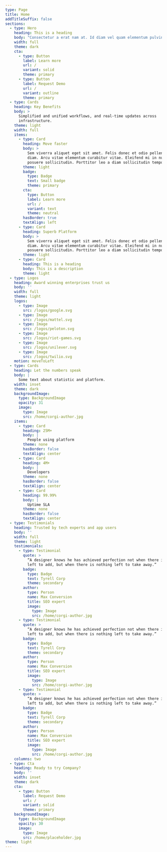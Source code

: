 ```yaml
---
type: Page
title: Home
addTitleSuffix: false
sections:
  - type: Hero
    heading: This is a heading
    body: "Consectetur a erat nam at. Id diam vel quam elementum pulvinar. Quis hendrerit dolor magna eget est lorem ipsum. Diam sit amet nisl suscipit adipiscing bibendum est ultricies.\_\n"
    width: full
    theme: dark
    cta:
      - type: Button
        label: Learn more
        url: /
        variant: solid
        theme: primary
      - type: Button
        label: Request Demo
        url: /
        variant: outline
        theme: primary
  - type: Cards
    heading: Key Benefits
    body: >
      Simplified and unified workflows, and real-time updates across
      infrastructure.
    theme: light
    width: full
    items:
      - type: Card
        heading: Move faster
        body: >
          Sem viverra aliquet eget sit amet. Felis donec et odio pellentesque
          diam. Arcu vitae elementum curabitur vitae. Eleifend mi in nulla
          posuere sollicitudin. Porttitor leo a diam sollicitudin tempor id.
        theme: light
        badge:
          type: Badge
          text: Small badge
          theme: primary
        cta:
          type: Button
          label: Learn more
          url: /
          variant: text
          theme: neutral
        hasBorder: true
        textAlign: left
      - type: Card
        heading: Superb Platform
        body: >
          Sem viverra aliquet eget sit amet. Felis donec et odio pellentesque
          diam. Arcu vitae elementum curabitur vitae. Eleifend mi in nulla
          posuere sollicitudin. Porttitor leo a diam sollicitudin tempor id.
        theme: light
      - type: Card
        heading: This is a heading
        body: This is a description
        theme: light
  - type: Logos
    heading: Award winning enterprises trust us
    body: ''
    width: full
    theme: light
    logos:
      - type: Image
        src: /logos/google.svg
      - type: Image
        src: /logos/mattel.svg
      - type: Image
        src: /logos/peloton.svg
      - type: Image
        src: /logos/riot-games.svg
      - type: Image
        src: /logos/unilever.svg
      - type: Image
        src: /logos/twilio.svg
    motion: moveToLeft
  - type: Cards
    heading: Let the numbers speak
    body: |
      Some text about statistic and platform.
    width: inset
    theme: dark
    backgroundImage:
      type: BackgroundImage
      opacity: 31
      image:
        type: Image
        src: /home/corgi-author.jpg
    items:
      - type: Card
        heading: 25M+
        body: |
          People using platform
        theme: none
        hasBorder: false
        textAlign: center
      - type: Card
        heading: 4M+
        body: |
          Developers
        theme: none
        hasBorder: false
        textAlign: center
      - type: Card
        heading: 99.99%
        body: |
          Uptime SLA
        theme: none
        hasBorder: false
        textAlign: center
  - type: Testimonials
    heading: Trusted by tech experts and app users
    body: ''
    width: full
    theme: light
    testimonials:
      - type: Testimonial
        quote: >
          “A designer knows he has achieved perfection not when there is nothing
          left to add, but when there is nothing left to take away.”
        badge:
          type: Badge
          text: Tyrell Corp
          theme: secondary
        author:
          type: Person
          name: Max Conversion
          title: SEO expert
          image:
            type: Image
            src: /home/corgi-author.jpg
      - type: Testimonial
        quote: >
          “A designer knows he has achieved perfection not when there is nothing
          left to add, but when there is nothing left to take away.”
        badge:
          type: Badge
          text: Tyrell Corp
          theme: secondary
        author:
          type: Person
          name: Max Conversion
          title: SEO expert
          image:
            type: Image
            src: /home/corgi-author.jpg
      - type: Testimonial
        quote: >
          “A designer knows he has achieved perfection not when there is nothing
          left to add, but when there is nothing left to take away.”
        badge:
          type: Badge
          text: Tyrell Corp
          theme: secondary
        author:
          type: Person
          name: Max Conversion
          title: SEO expert
          image:
            type: Image
            src: /home/corgi-author.jpg
    columns: two
  - type: Cta
    heading: Ready to try Company?
    body: ''
    width: inset
    theme: dark
    cta:
      - type: Button
        label: Request Demo
        url: /
        variant: solid
        theme: primary
    backgroundImage:
      type: BackgroundImage
      opacity: 30
      image:
        type: Image
        src: /home/placeholder.jpg
theme: light
---
```

